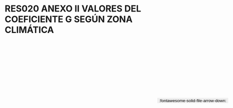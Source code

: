 
# RES020 ANEXO II VALORES DEL COEFICIENTE G SEGÚN ZONA CLIMÁTICA

<a href='../RES020 ANEXO II VALORES DEL COEFICIENTE G SEGÚN ZONA CLIMÁTICA.pdf' download>
<button class='md-button -primary' 
id='download-btn' style="position: fixed; top: 10%; right: 20px; 
        transform: translateY(-50%); z-index: 1000;  border: none; ">
:fontawesome-solid-file-arrow-down: 
</button>
</a>

<div 
    id='../RES020 ANEXO II VALORES DEL COEFICIENTE G SEGÚN ZONA CLIMÁTICA.pdf' 
    data-pdf-url='../RES020 ANEXO II VALORES DEL COEFICIENTE G SEGÚN ZONA CLIMÁTICA.pdf'
    style=' width: 100%; height: auto;overflow: auto;'>
</div>

